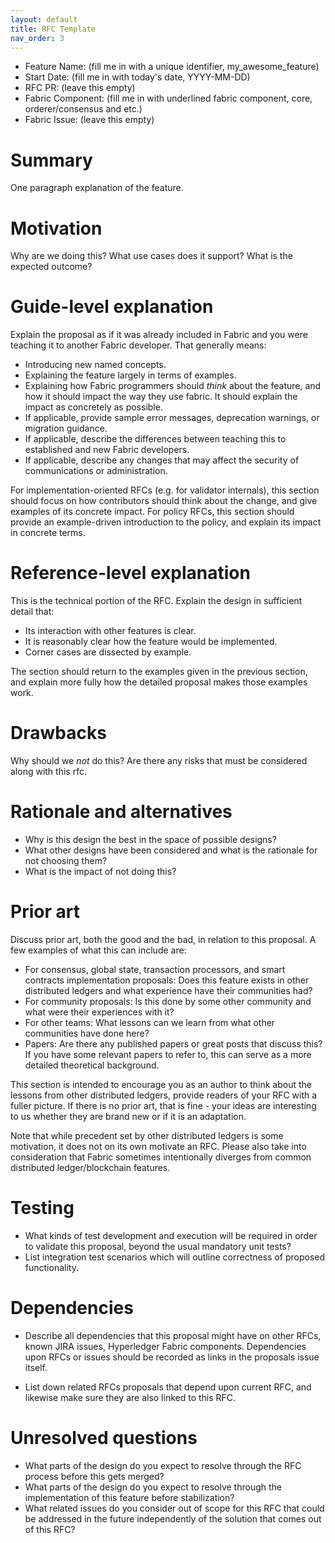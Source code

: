 ```yaml
---
layout: default
title: RFC Template
nav_order: 3
---
```


- Feature Name: (fill me in with a unique identifier, my_awesome_feature)
- Start Date: (fill me in with today's date, YYYY-MM-DD)
- RFC PR: (leave this empty)
- Fabric Component: (fill me in with underlined fabric component, core, orderer/consensus and etc.)
- Fabric Issue: (leave this empty)

# Summary
[summary]: #summary

One paragraph explanation of the feature.

# Motivation
[motivation]: #motivation

Why are we doing this? What use cases does it support? What is the expected
outcome?

# Guide-level explanation
[guide-level-explanation]: #guide-level-explanation

Explain the proposal as if it was already included in Fabric and you were
teaching it to another Fabric developer. That generally means:

- Introducing new named concepts.
- Explaining the feature largely in terms of examples.
- Explaining how Fabric programmers should *think* about the feature, and how
  it should impact the way they use fabric. It should explain the impact as
  concretely as possible.
- If applicable, provide sample error messages, deprecation warnings, or
  migration guidance.
- If applicable, describe the differences between teaching this to established
  and new Fabric developers.
- If applicable, describe any changes that may affect the security of
  communications or administration.

For implementation-oriented RFCs (e.g. for validator internals), this section
should focus on how contributors should think about the change, and give
examples of its concrete impact. For policy RFCs, this section should provide
an example-driven introduction to the policy, and explain its impact in
concrete terms.

# Reference-level explanation
[reference-level-explanation]: #reference-level-explanation

This is the technical portion of the RFC. Explain the design in sufficient
detail that:

- Its interaction with other features is clear.
- It is reasonably clear how the feature would be implemented.
- Corner cases are dissected by example.

The section should return to the examples given in the previous section, and
explain more fully how the detailed proposal makes those examples work.

# Drawbacks
[drawbacks]: #drawbacks

Why should we *not* do this? Are there any risks that must be considered along with
this rfc. 

# Rationale and alternatives
[alternatives]: #alternatives

- Why is this design the best in the space of possible designs?
- What other designs have been considered and what is the rationale for not
  choosing them?
- What is the impact of not doing this?

# Prior art
[prior-art]: #prior-art

Discuss prior art, both the good and the bad, in relation to this proposal.
A few examples of what this can include are:

- For consensus, global state, transaction processors, and smart contracts
  implementation proposals: Does this feature exists in other distributed
  ledgers and what experience have their communities had?
- For community proposals: Is this done by some other community and what were
  their experiences with it?
- For other teams: What lessons can we learn from what other communities have
  done here?
- Papers: Are there any published papers or great posts that discuss this? If
  you have some relevant papers to refer to, this can serve as a more detailed
  theoretical background.

This section is intended to encourage you as an author to think about the
lessons from other distributed ledgers, provide readers of your RFC with
a fuller picture.  If there is no prior art, that is fine - your ideas are
interesting to us whether they are brand new or if it is an adaptation.

Note that while precedent set by other distributed ledgers is some motivation,
it does not on its own motivate an RFC.  Please also take into consideration
that Fabric sometimes intentionally diverges from common distributed
ledger/blockchain features.

# Testing
[testing]: #testing

- What kinds of test development and execution will be required in order
to validate this proposal, beyond the usual mandatory unit tests?
- List integration test scenarios which will outline correctness of proposed functionality.

# Dependencies
[dependencies]: #dependencies

- Describe all dependencies that this proposal might have on other RFCs, known JIRA issues,
Hyperledger Fabric components.  Dependencies upon RFCs or issues should be recorded as 
links in the proposals issue itself.

- List down related RFCs proposals that depend upon current RFC, and likewise make sure 
they are also linked to this RFC.

# Unresolved questions
[unresolved]: #unresolved-questions

- What parts of the design do you expect to resolve through the RFC process
  before this gets merged?
- What parts of the design do you expect to resolve through the implementation
  of this feature before stabilization?
- What related issues do you consider out of scope for this RFC that could be
  addressed in the future independently of the solution that comes out of this
  RFC?
